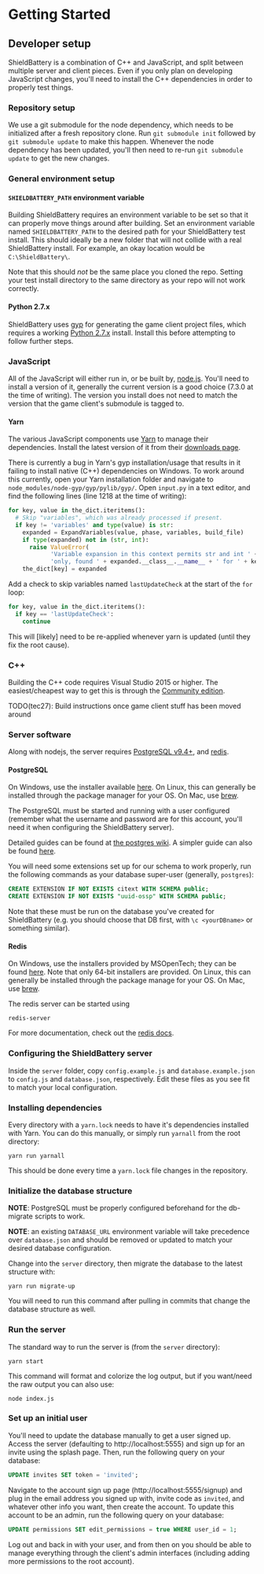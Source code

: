 # Getting Started

## Developer setup

ShieldBattery is a combination of C++ and JavaScript, and split between multiple server and client
pieces. Even if you only plan on developing JavaScript changes, you'll need to install the C++
dependencies in order to properly test things.

### Repository setup

We use a git submodule for the node dependency, which needs to be initialized after a fresh
repository clone. Run `git submodule init` followed by `git submodule update` to make this happen.
Whenever the node dependency has been updated, you'll then need to re-run `git submodule update` to
get the new changes.

### General environment setup

#### `SHIELDBATTERY_PATH` environment variable

Building ShieldBattery requires an environment variable to be set so that it can properly move
things around after building. Set an environment variable named `SHIELDBATTERY_PATH` to the desired
path for your ShieldBattery test install. This should ideally be a new folder that will not collide
with a real ShieldBattery install. For example, an okay location would be `C:\ShieldBattery\`.

Note that this should *not* be the same place you cloned the repo. Setting your test install
directory to the same directory as your repo will not work correctly.

#### Python 2.7.x

ShieldBattery uses [gyp](https://gyp.gsrc.io/) for generating the game client project files, which
requires a working [Python 2.7.x](http://www.python.org/download/) install. Install this before
attempting to follow further steps.

### JavaScript

All of the JavaScript will either run in, or be built by, [node.js](https://nodejs.org). You'll need
to install a version of it, generally the current version is a good choice (7.3.0 at the time of
writing). The version you install does not need to match the version that the game client's
submodule is tagged to.

#### Yarn

The various JavaScript components use [Yarn](https://yarnpkg.com/) to manage their dependencies.
Install the latest version of it from their [downloads page](https://yarnpkg.com/en/docs/install).

There is currently a bug in Yarn's gyp installation/usage that results in it failing to install
native (C++) dependencies on Windows. To work around this currently, open your Yarn installation
folder and navigate to `node_modules/node-gyp/gyp/pylib/gyp/`. Open `input.py` in a text editor, and
find the following lines (line 1218 at the time of writing):

```py
for key, value in the_dict.iteritems():
  # Skip "variables", which was already processed if present.
  if key != 'variables' and type(value) is str:
    expanded = ExpandVariables(value, phase, variables, build_file)
    if type(expanded) not in (str, int):
      raise ValueError(
            'Variable expansion in this context permits str and int ' + \
            'only, found ' + expanded.__class__.__name__ + ' for ' + key)
    the_dict[key] = expanded
```

Add a check to skip variables named `lastUpdateCheck` at the start of the `for` loop:

```py
for key, value in the_dict.iteritems():
  if key == 'lastUpdateCheck':
    continue
```

This will [likely] need to be re-applied whenever yarn is updated (until they fix the root cause).

### C++

Building the C++ code requires Visual Studio 2015 or higher. The easiest/cheapest way to get this
is through the
[Community edition](https://www.visualstudio.com/en-us/downloads/download-visual-studio-vs.aspx).

TODO(tec27): Build instructions once game client stuff has been moved around

### Server software

Along with nodejs, the server requires [PostgreSQL v9.4+](http://postgresql.org), and
[redis](http://redis.io).

#### PostgreSQL

On Windows, use the installer available [here](http://www.postgresql.org/download/windows/). On
Linux, this can generally be installed through the package manager for your OS. On Mac, use
[brew](http://brew.sh).

The PostgreSQL must be started and running with a user configured (remember what the username and
password are for this account, you'll need it when configuring the ShieldBattery server).

Detailed guides can be found at
[the postgres wiki](https://wiki.postgresql.org/wiki/Detailed_installation_guides). A simpler guide
can also be found
[here](http://www.thegeekstuff.com/2009/04/linux-postgresql-install-and-configure-from-source/).

You will need some extensions set up for our schema to work properly, run the following commands
as your database super-user (generally, `postgres`):

```sql
CREATE EXTENSION IF NOT EXISTS citext WITH SCHEMA public;
CREATE EXTENSION IF NOT EXISTS "uuid-ossp" WITH SCHEMA public;
```

Note that these must be run on the database you've created for ShieldBattery (e.g. you should
choose that DB first, with `\c <yourDBname>` or something similar).

#### Redis

On Windows, use the installers provided by MSOpenTech; they can be found [here](https://github.com/MSOpenTech/redis/releases). Note that only 64-bit installers are provided.
On Linux, this can generally be installed through the package manage for your OS. On Mac, use
[brew](http://brew.sh).

The redis server can be started using

```
redis-server
```

For more documentation, check out the [redis docs](http://redis.io/documentation).

### Configuring the ShieldBattery server

Inside the `server` folder, copy `config.example.js` and `database.example.json` to `config.js` and
`database.json`, respectively. Edit these files as you see fit to match your local configuration.

### Installing dependencies

Every directory with a `yarn.lock` needs to have it's dependencies installed with Yarn. You can do
this manually, or simply run `yarnall` from the root directory:

```
yarn run yarnall
```

This should be done every time a `yarn.lock` file changes in the repository.

### Initialize the database structure

**NOTE**: PostgreSQL must be properly configured beforehand for the db-migrate scripts to work.

**NOTE**: an existing `DATABASE_URL` environment variable will take precedence over `database.json`
and should be removed or updated to match your desired database configuration.

Change into the `server` directory, then migrate the database to the latest structure with:

```
yarn run migrate-up
```

You will need to run this command after pulling in commits that change the database structure as
well.

### Run the server

The standard way to run the server is (from the `server` directory):

```
yarn start
```

This command will format and colorize the log output, but if you want/need the raw output you can
also use:

```
node index.js
```

### Set up an initial user

You'll need to update the database manually to get a user signed up. Access the server (defaulting
to http://localhost:5555) and sign up for an invite using the splash page. Then, run the following
query on your database:

```sql
UPDATE invites SET token = 'invited';
```

Navigate to the account sign up page (http://localhost:5555/signup) and plug in the email address
you signed up with, invite code as `invited`, and whatever other info you want, then create the
account. To update this account to be an admin, run the following query on your database:

```sql
UPDATE permissions SET edit_permissions = true WHERE user_id = 1;
```

Log out and back in with your user, and from then on you should be able to manage everything through
the client's admin interfaces (including adding more permissions to the root account).
